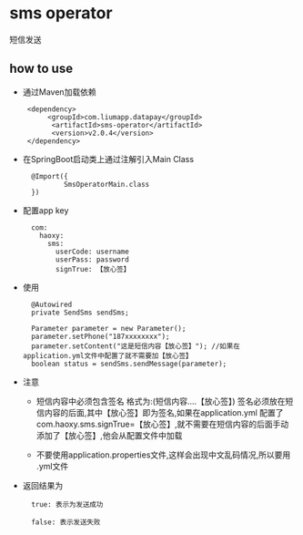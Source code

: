 # sms operator

短信发送

## how to use

* 通过Maven加载依赖
        
       <dependency>
            <groupId>com.liumapp.datapay</groupId>
             <artifactId>sms-operator</artifactId>
             <version>v2.0.4</version>
       </dependency>
        
* 在SpringBoot启动类上通过注解引入Main Class

        @Import({
                SmsOperatorMain.class
        })        
        
* 配置app key

        com:
          haoxy:
            sms:
              userCode: username 
              userPass: password
              signTrue: 【放心签】
                 
        
* 使用
        
        @Autowired
        private SendSms sendSms;
                
        Parameter parameter = new Parameter();
        parameter.setPhone("187xxxxxxxx");
        parameter.setContent("这是短信内容【放心签】"); //如果在application.yml文件中配置了就不需要加【放心签】
        boolean status = sendSms.sendMessage(parameter);
       
* 注意
     
    * 短信内容中必须包含签名 格式为:(短信内容....【放心签】) 签名必须放在短信内容的后面,其中【放心签】即为签名,如果在application.yml
     配置了 com.haoxy.sms.signTrue=【放心签】,就不需要在短信内容的后面手动添加了【放心签】,他会从配置文件中加载
     
    * 不要使用application.properties文件,这样会出现中文乱码情况,所以要用 .yml文件   
                   
                       
* 返回结果为

        true: 表示为发送成功
        
        false: 表示发送失败 
        
      
    
    
